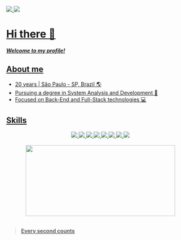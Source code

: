 <div>

<a target='_blank' href="mailto:eulittlejunior@gmail.com"> <img src="https://img.shields.io/badge/Gmail-952?style=for-the-badge&logo=gmail">
<a target='_blank' href="https://www.linkedin.com/in/jonas-leite-b6b5a0268/"> <img src="https://img.shields.io/badge/Linkedin-069?style=for-the-badge&logo=linkedin"> 

</div>

# Hi there 👋

***Welcome to my profile!***

## About me

- 20 years | São Paulo - SP, Brazil 🌎
- Pursuing a degree in System Analysis and Development 🏫
- Focused on Back-End and Full-Stack technologies 💻


## Skills

<div align="center">
 
 <img src="https://img.shields.io/badge/html5-%23E34F26.svg?style=for-the-badge&logo=html5&logoColor=white">
 <img src="https://img.shields.io/badge/javascript-%23323330.svg?style=for-the-badge&logo=javascript&logoColor=%23F7DF1E">
 <img src="https://img.shields.io/badge/java-%23ED8B00.svg?style=for-the-badge&logo=openjdk&logoColor=white">
 <img src="https://img.shields.io/badge/C%23-061?style=for-the-badge&logo=csharp">
 <img src="https://img.shields.io/badge/.NET-5C2D91?style=for-the-badge&logo=.net&logoColor=white">
 <img src="https://img.shields.io/badge/sqlite-%2307405e.svg?style=for-the-badge&logo=sqlite&logoColor=white">
 <img src="https://img.shields.io/badge/Git-521?style=for-the-badge&logo=git">
 <img src="https://img.shields.io/badge/Github-000?style=for-the-badge&logo=github">
 
</div>

<br>

<div align="center">


 <img width="400px" height="190px" src="https://github-readme-stats-git-masterrstaa-rickstaa.vercel.app/api/top-langs/?username=little-junior&layout=compact&bg_color=004&border_color=30A3DC&title_color=E923D5F&text_color=FFF">

</div>

<br>

> **Every second counts**
